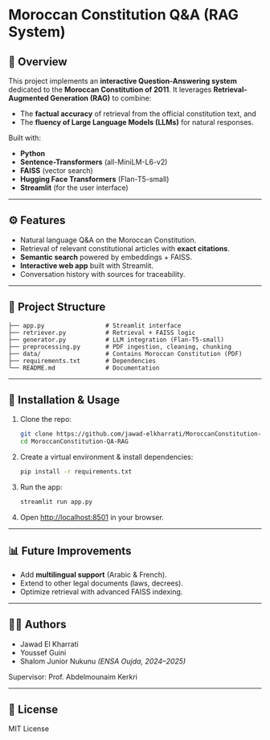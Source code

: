 # Moroccan Constitution Q\&A (RAG System)

## 📖 Overview

This project implements an **interactive Question-Answering system** dedicated to the **Moroccan Constitution of 2011**.
It leverages **Retrieval-Augmented Generation (RAG)** to combine:

* The **factual accuracy** of retrieval from the official constitution text, and
* The **fluency of Large Language Models (LLMs)** for natural responses.

Built with:

* **Python**
* **Sentence-Transformers** (all-MiniLM-L6-v2)
* **FAISS** (vector search)
* **Hugging Face Transformers** (Flan-T5-small)
* **Streamlit** (for the user interface)

---

## ⚙️ Features

* Natural language Q\&A on the Moroccan Constitution.
* Retrieval of relevant constitutional articles with **exact citations**.
* **Semantic search** powered by embeddings + FAISS.
* **Interactive web app** built with Streamlit.
* Conversation history with sources for traceability.

---

## 📂 Project Structure

```
├── app.py                 # Streamlit interface
├── retriever.py           # Retrieval + FAISS logic
├── generator.py           # LLM integration (Flan-T5-small)
├── preprocessing.py       # PDF ingestion, cleaning, chunking
├── data/                  # Contains Moroccan Constitution (PDF)
├── requirements.txt       # Dependencies
└── README.md              # Documentation
```

---

## 🚀 Installation & Usage

1. Clone the repo:

   ```bash
   git clone https://github.com/jawad-elkharrati/MoroccanConstitution-QA-RAG.git
   cd MoroccanConstitution-QA-RAG
   ```

2. Create a virtual environment & install dependencies:

   ```bash
   pip install -r requirements.txt
   ```

3. Run the app:

   ```bash
   streamlit run app.py
   ```

4. Open [http://localhost:8501](http://localhost:8501) in your browser.

---

## 📊 Future Improvements

* Add **multilingual support** (Arabic & French).
* Extend to other legal documents (laws, decrees).
* Optimize retrieval with advanced FAISS indexing.

---

## 👨‍💻 Authors

* Jawad El Kharrati
* Youssef Guini
* Shalom Junior Nukunu
  *(ENSA Oujda, 2024–2025)*

Supervisor: Prof. Abdelmounaim Kerkri

---

## 📜 License

MIT License
